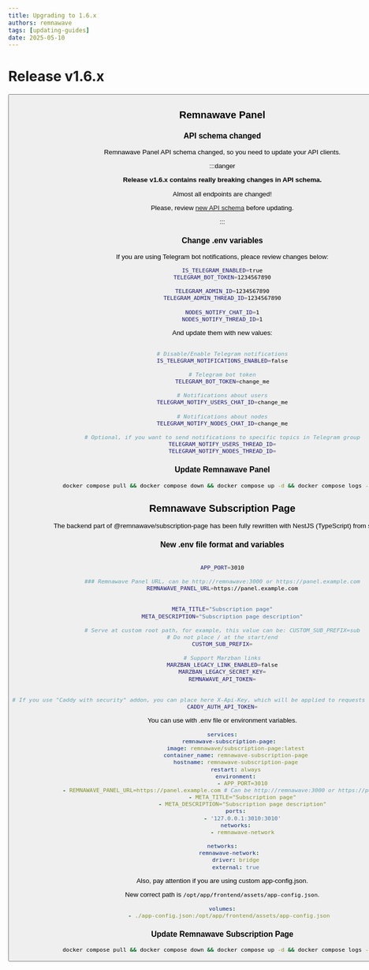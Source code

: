 ```yaml
---
title: Upgrading to 1.6.x
authors: remnawave
tags: [updating-guides]
date: 2025-05-10
---
```


# Release v1.6.x

<Button
    label="Check out full changelog"
    variant="secondary"
    outline
    link="https://hub.remna.st/changelog/remnawave-v1-6-0"
/>

<!-- truncate -->

## Remnawave Panel

### API schema changed

Remnawave Panel API schema changed, so you need to update your API clients.

:::danger

**Release v1.6.x contains really breaking changes in API schema.**

Almost all endpoints are changed!

Please, review [new API schema](https://remna.st/api) before updating.

:::

### Change .env variables

If you are using Telegram bot notifications, pleace review changes below:

```bash title="1.5.x .env"
IS_TELEGRAM_ENABLED=true
TELEGRAM_BOT_TOKEN=1234567890

TELEGRAM_ADMIN_ID=1234567890
TELEGRAM_ADMIN_THREAD_ID=1234567890

NODES_NOTIFY_CHAT_ID=1
NODES_NOTIFY_THREAD_ID=1
```

And update them with new values:

```bash title="1.6.x .env"

# Disable/Enable Telegram notifications
IS_TELEGRAM_NOTIFICATIONS_ENABLED=false

# Telegram bot token
TELEGRAM_BOT_TOKEN=change_me

# Notifications about users
TELEGRAM_NOTIFY_USERS_CHAT_ID=change_me

# Notifications about nodes
TELEGRAM_NOTIFY_NODES_CHAT_ID=change_me

# Optional, if you want to send notifications to specific topics in Telegram group
TELEGRAM_NOTIFY_USERS_THREAD_ID=
TELEGRAM_NOTIFY_NODES_THREAD_ID=
```

### Update Remnawave Panel

```bash
docker compose pull && docker compose down && docker compose up -d && docker compose logs -f -t
```

## Remnawave Subscription Page

The backend part of @remnawave/subscription-page has been fully rewritten with NestJS (TypeScript) from scratch.

### New .env file format and variables

```bash title=".env"

APP_PORT=3010

### Remnawave Panel URL, can be http://remnawave:3000 or https://panel.example.com
REMNAWAVE_PANEL_URL=https://panel.example.com


META_TITLE="Subscription page"
META_DESCRIPTION="Subscription page description"

# Serve at custom root path, for example, this value can be: CUSTOM_SUB_PREFIX=sub
# Do not place / at the start/end
CUSTOM_SUB_PREFIX=

# Support Marzban links
MARZBAN_LEGACY_LINK_ENABLED=false
MARZBAN_LEGACY_SECRET_KEY=
REMNAWAVE_API_TOKEN=


# If you use "Caddy with security" addon, you can place here X-Api-Key, which will be applied to requests to Remnawave Panel.
CADDY_AUTH_API_TOKEN=


```

You can use with .env file or environment variables.

```yaml title="docker-compose.yml"
services:
    remnawave-subscription-page:
        image: remnawave/subscription-page:latest
        container_name: remnawave-subscription-page
        hostname: remnawave-subscription-page
        restart: always
        environment:
            - APP_PORT=3010
            - REMNAWAVE_PANEL_URL=https://panel.example.com # Can be http://remnawave:3000 or https://panel.example.com
            - META_TITLE="Subscription page"
            - META_DESCRIPTION="Subscription page description"
        ports:
            - '127.0.0.1:3010:3010'
        networks:
            - remnawave-network

networks:
    remnawave-network:
        driver: bridge
        external: true
```

Also, pay attention if you are using custom app-config.json.

New correct path is `/opt/app/frontend/assets/app-config.json`.

```yaml title="docker-compose.yml"
volumes:
    - ./app-config.json:/opt/app/frontend/assets/app-config.json
```

### Update Remnawave Subscription Page

```bash
docker compose pull && docker compose down && docker compose up -d && docker compose logs -f -t
```
